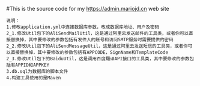 #This is the source code for my https://admin.mariojd.cn web site

	说明：
	1.修改application.yml中连接数据库参数，改成数据库地址、用户及密码
	2_1.修改Util包下的AliSendMailUtil，这是通过阿里云发送邮件的工具类，或者你可以直接替换掉，其中要修改的参数包括有发件人的账号和访问SMTP服务时需要提供的密码
	2_2.修改Util包下的AliSendMessageUtil，这是通过阿里云发送短信的工具类，或者你可以直接替换掉，其中要修改的参数包括有APPCODE，SignName和TemplateCode
	2_3.修改Util包下的BaiduUtil，这是调用百度翻译API接口的工具类，其中要修改的参数包括有APPID和APPKEY
	3.db.sql为数据库的脚本文件
	4.构建工具使用的是Maven

	
	
	
